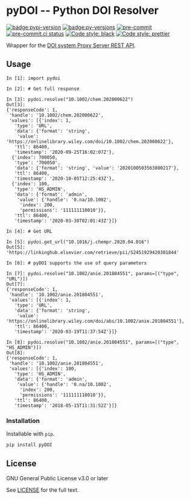 # pyDOI -- Python DOI Resolver

[![badge:pypi-version](https://img.shields.io/pypi/v/pyDOI.svg)](https://pypi.org/project/pyDOI)
[![badge:py-versions](https://img.shields.io/pypi/pyversions/pyDOI.svg)](https://pypi.org/project/pyDOI)
[![pre-commit](https://img.shields.io/badge/pre--commit-enabled-brightgreen?logo=pre-commit&logoColor=white.svg)](https://github.com/pre-commit/pre-commit)
[![pre-commit.ci status](https://results.pre-commit.ci/badge/github/lcnittl/pyDOI/master.svg)](https://results.pre-commit.ci/latest/github/lcnittl/pyDOI/master)
[![Code style: black](https://img.shields.io/badge/code_style-black-000000.svg)](https://github.com/psf/black)
[![Code style: prettier](https://img.shields.io/badge/code_style-prettier-ff69b4.svg)](https://github.com/prettier/prettier)

Wrapper for the [DOI system Proxy Server REST API][api-docs].

## Usage

```ipython
In [1]: import pydoi

In [2]: # Get full response

In [3]: pydoi.resolve("10.1002/chem.202000622")
Out[3]:
{'responseCode': 1,
 'handle': '10.1002/chem.202000622',
 'values': [{'index': 1,
   'type': 'URL',
   'data': {'format': 'string',
    'value': 'https://onlinelibrary.wiley.com/doi/10.1002/chem.202000622'},
   'ttl': 86400,
   'timestamp': '2020-09-25T16:02:07Z'},
  {'index': 700050,
   'type': '700050',
   'data': {'format': 'string', 'value': '2020100503563800217'},
   'ttl': 86400,
   'timestamp': '2020-10-05T12:25:43Z'},
  {'index': 100,
   'type': 'HS_ADMIN',
   'data': {'format': 'admin',
    'value': {'handle': '0.na/10.1002',
     'index': 200,
     'permissions': '111111110010'}},
   'ttl': 86400,
   'timestamp': '2020-03-30T02:01:43Z'}]}

In [4]: # Get URL

In [5]: pydoi.get_url("10.1016/j.chempr.2020.04.016")
Out[5]: 'https://linkinghub.elsevier.com/retrieve/pii/S2451929420301844'

In [6]: # pyDOI supports the use of query parameters

In [7]: pydoi.resolve("10.1002/anie.201804551", params=[("type", "URL")])
Out[7]:
{'responseCode': 1,
 'handle': '10.1002/anie.201804551',
 'values': [{'index': 1,
   'type': 'URL',
   'data': {'format': 'string',
    'value': 'https://onlinelibrary.wiley.com/doi/abs/10.1002/anie.201804551'},
   'ttl': 86400,
   'timestamp': '2020-03-19T11:37:54Z'}]}

In [8]: pydoi.resolve("10.1002/anie.201804551", params=[("type", "HS_ADMIN")])
Out[8]:
{'responseCode': 1,
 'handle': '10.1002/anie.201804551',
 'values': [{'index': 100,
   'type': 'HS_ADMIN',
   'data': {'format': 'admin',
    'value': {'handle': '0.na/10.1002',
     'index': 200,
     'permissions': '111111110010'}},
   'ttl': 86400,
   'timestamp': '2018-05-15T11:31:52Z'}]}
```

### Installation

Installable with `pip`.

```cmd
pip install pyDOI
```

## License

GNU General Public License v3.0 or later

See [LICENSE][license] for the full text.

[api-docs]: https://www.doi.org/factsheets/DOIProxy.html#rest-api
[license]: LICENSE
[pypi]: https://pypi.org/
